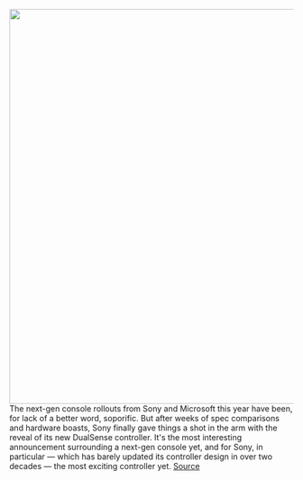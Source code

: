 <img src='https://cdn.vox-cdn.com/uploads/chorus_asset/file/11490453/a-01.0.png' width='700px' /><br/>
The next-gen console rollouts from Sony and Microsoft this year have been, for lack of a better word, soporific. But after weeks of spec comparisons and hardware boasts, Sony finally gave things a shot in the arm with the reveal of its new DualSense controller. It's the most interesting announcement surrounding a next-gen console yet, and for Sony, in particular — which has barely updated its controller design in over two decades — the most exciting controller yet.
<a href='https://www.theverge.com/circuitbreaker/2020/4/8/21213458/sony-playstation-5-ps5-dualsense-controller-design-changes-dualshock'> Source <a/>